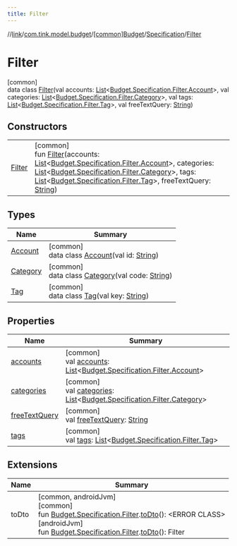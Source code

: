 ```yaml
---
title: Filter
---
```

//[link](../../../../../index.html)/[com.tink.model.budget](../../../index.html)/[[common]Budget](../../index.html)/[Specification](../index.html)/[Filter](index.html)



# Filter



[common]\
data class [Filter](index.html)(val accounts: [List](https://kotlinlang.org/api/latest/jvm/stdlib/kotlin.collections/-list/index.html)&lt;[Budget.Specification.Filter.Account](-account/index.html)&gt;, val categories: [List](https://kotlinlang.org/api/latest/jvm/stdlib/kotlin.collections/-list/index.html)&lt;[Budget.Specification.Filter.Category](-category/index.html)&gt;, val tags: [List](https://kotlinlang.org/api/latest/jvm/stdlib/kotlin.collections/-list/index.html)&lt;[Budget.Specification.Filter.Tag](-tag/index.html)&gt;, val freeTextQuery: [String](https://kotlinlang.org/api/latest/jvm/stdlib/kotlin/-string/index.html))



## Constructors


| | |
|---|---|
| [Filter](-filter.html) | [common]<br>fun [Filter](-filter.html)(accounts: [List](https://kotlinlang.org/api/latest/jvm/stdlib/kotlin.collections/-list/index.html)&lt;[Budget.Specification.Filter.Account](-account/index.html)&gt;, categories: [List](https://kotlinlang.org/api/latest/jvm/stdlib/kotlin.collections/-list/index.html)&lt;[Budget.Specification.Filter.Category](-category/index.html)&gt;, tags: [List](https://kotlinlang.org/api/latest/jvm/stdlib/kotlin.collections/-list/index.html)&lt;[Budget.Specification.Filter.Tag](-tag/index.html)&gt;, freeTextQuery: [String](https://kotlinlang.org/api/latest/jvm/stdlib/kotlin/-string/index.html)) |


## Types


| Name | Summary |
|---|---|
| [Account](-account/index.html) | [common]<br>data class [Account](-account/index.html)(val id: [String](https://kotlinlang.org/api/latest/jvm/stdlib/kotlin/-string/index.html)) |
| [Category](-category/index.html) | [common]<br>data class [Category](-category/index.html)(val code: [String](https://kotlinlang.org/api/latest/jvm/stdlib/kotlin/-string/index.html)) |
| [Tag](-tag/index.html) | [common]<br>data class [Tag](-tag/index.html)(val key: [String](https://kotlinlang.org/api/latest/jvm/stdlib/kotlin/-string/index.html)) |


## Properties


| Name | Summary |
|---|---|
| [accounts](accounts.html) | [common]<br>val [accounts](accounts.html): [List](https://kotlinlang.org/api/latest/jvm/stdlib/kotlin.collections/-list/index.html)&lt;[Budget.Specification.Filter.Account](-account/index.html)&gt; |
| [categories](categories.html) | [common]<br>val [categories](categories.html): [List](https://kotlinlang.org/api/latest/jvm/stdlib/kotlin.collections/-list/index.html)&lt;[Budget.Specification.Filter.Category](-category/index.html)&gt; |
| [freeTextQuery](free-text-query.html) | [common]<br>val [freeTextQuery](free-text-query.html): [String](https://kotlinlang.org/api/latest/jvm/stdlib/kotlin/-string/index.html) |
| [tags](tags.html) | [common]<br>val [tags](tags.html): [List](https://kotlinlang.org/api/latest/jvm/stdlib/kotlin.collections/-list/index.html)&lt;[Budget.Specification.Filter.Tag](-tag/index.html)&gt; |


## Extensions


| Name | Summary |
|---|---|
| toDto | [common, androidJvm]<br>[common]<br>fun [Budget.Specification.Filter](index.html).[toDto](../../../../com.tink.service.budget/[common]to-dto.html)(): &lt;ERROR CLASS&gt;<br>[androidJvm]<br>fun [Budget.Specification.Filter](../../../[android-jvm]-budget/-specification/-filter/index.html).[toDto](../../../../com.tink.service.budget/[android-jvm]to-dto.html)(): Filter |

